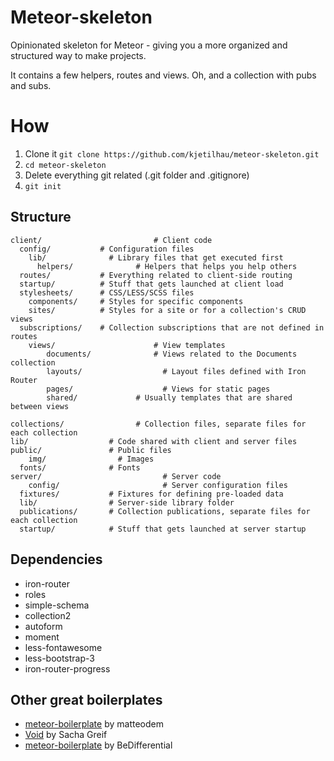# Meteor-skeleton
Opinionated skeleton for Meteor - giving you a more organized and structured way to make projects. 

It contains a few helpers, routes and views. Oh, and a collection with pubs and subs. 

# How
1. Clone it ```git clone https://github.com/kjetilhau/meteor-skeleton.git```
2. ```cd meteor-skeleton```
2. Delete everything git related (.git folder and .gitignore)
3. ```git init```

## Structure

```
client/         				# Client code
  config/           # Configuration files
	lib/              # Library files that get executed first
	  helpers/ 			    # Helpers that helps you help others
  routes/           # Everything related to client-side routing
  startup/          # Stuff that gets launched at client load
  stylesheets/      # CSS/LESS/SCSS files
    components/     # Styles for specific components
    sites/          # Styles for a site or for a collection's CRUD views
  subscriptions/    # Collection subscriptions that are not defined in routes
	views/			    		# View templates
		documents/ 				# Views related to the Documents collection
		layouts/ 				  # Layout files defined with Iron Router
		pages/ 					  # Views for static pages
		shared/         	# Usually templates that are shared between views
    
collections/  				# Collection files, separate files for each collection
lib/                  # Code shared with client and server files
public/               # Public files
	img/                # Images
  fonts/              # Fonts
server/							  # Server code
	config/ 					  # Server configuration files
  fixtures/           # Fixtures for defining pre-loaded data
  lib/                # Server-side library folder
  publications/       # Collection publications, separate files for each collection
  startup/            # Stuff that gets launched at server startup
```

## Dependencies
- iron-router
- roles
- simple-schema
- collection2
- autoform
- moment
- less-fontawesome
- less-bootstrap-3
- iron-router-progress

## Other great boilerplates
- [meteor-boilerplate](https://github.com/matteodem/meteor-boilerplate) by matteodem
- [Void](https://github.com/SachaG/Void) by Sacha Greif
- [meteor-boilerplate](https://github.com/BeDifferential/meteor-boilerplate) by BeDifferential
